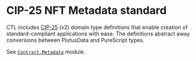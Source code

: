 <!-- DOCTOC SKIP -->

# CIP-25 NFT Metadata standard

CTL includes [CIP-25](https://cips.cardano.org/cips/cip25/) (v2) domain type definitions that enable creation of standard-compliant applications with ease. The definitions abstract away conversions between PlutusData and PureScript types.

See [`Contract.Metadata`](https://plutonomicon.github.io/cardano-transaction-lib/Contract.Metadata.html#t:Cip25MetadataEntry) module.
